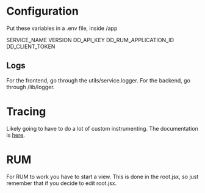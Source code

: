 # Configuration

Put these variables in a .env file, inside /app

SERVICE_NAME
VERSION
DD_API_KEY
DD_RUM_APPLICATION_ID
DD_CLIENT_TOKEN

## Logs

For the frontend, go through the utils/service.logger. For the backend, go through /lib/logger.

# Tracing

Likely going to have to do a lot of custom instrumenting. The documentation is [here](https://datadoghq.dev/dd-trace-js/index.html).

# RUM

For RUM to work you have to start a view. This is done in the root.jsx, so just remember that if you decide to edit root.jsx.
